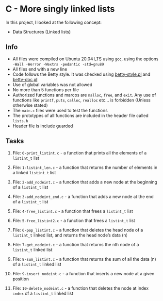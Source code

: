 # C - More singly linked lists

In this project, I looked at the following concept:

- Data Structures (Linked lists)

## Info

- All files were compiled on Ubuntu 20.04 LTS using `gcc`, using the options `-Wall -Werror -Wextra -pedantic -std=gnu89`
- All files end with a new line
- Code follows the Betty style. It was checked using [betty-style.pl](https://github.com/holbertonschool/Betty/blob/master/betty-style.pl) and [betty-doc.pl](https://github.com/holbertonschool/Betty/blob/master/betty-doc.pl)
- Use of global variables was not allowed
- No more than 5 functions per file
- Authorized functions and marcos are `malloc`, `free`, and `exit`. Any use of functions like `printf`, `puts`, `calloc`, `realloc` etc… is forbidden (Unless otherwise stated)
- The `main.c` files were used to test the functions
- The prototypes of all functions are included in the header file called `lists.h`
- Header file is include guarded

## Tasks

1. File: `0-print_listint.c` - a function that prints all the elements of a `listint_t` list

2. File: `1-listint_len.c` - a function that returns the number of elements in a linked `listint_t` list

3. File: `2-add_nodeint.c` - a function that adds a new node at the beginning of a `listint_t` list

4. File: `3-add_nodeint_end.c` - a function that adds a new node at the end of a `listint_t` list

5. File: `4-free_listint.c` - a function that frees a `listint_t` list

6. File: `5-free_listint2.c` - a function that frees a `listint_t` list

7. File: `6-pop_listint.c` - a function that deletes the head node of a `listint_t` linked list, and returns the head node’s data (n)

8. File: `7-get_nodeint.c` - a function that returns the nth node of a `listint_t` linked list

9. File: `8-sum_listint.c` - a function that returns the sum of all the data (n) of a `listint_t` linked list

10. File: `9-insert_nodeint.c` - a function that inserts a new node at a given position

11. File: `10-delete_nodeint.c` - a function that deletes the node at index `index` of a `listint_t` linked list
